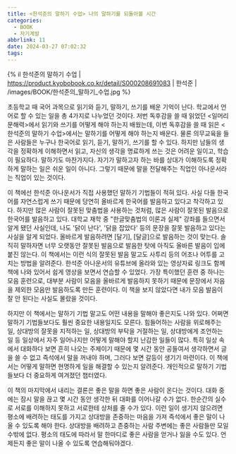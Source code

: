 ```yaml
---
title: <한석준의 말하기 수업> 나의 말하기를 되돌아볼 시간
categories:
  - BOOK
  - 자기계발
abbrlink: 11
date: 2024-03-27 07:02:32
tags:
---
```


{% il 한석준의 말하기 수업 | https://product.kyobobook.co.kr/detail/S000208691083 | 한석준 | /images/BOOK/한석준의_말하기_수업.jpg %}

초등학교 때 국어 과목으로 읽기와 듣기, 말하기, 쓰기를 배운 기억이 난다. 학교에서 언어로 할 수 있는 일을 총 4가지로 나누었던 것이다. 저번 독후감을 쓸 때 읽었던 <일머리 문해력>에서 읽기와 쓰기를 어떻게 해야 하는지 배웠는데, 이번 독후감을 쓸 때 읽은 <한석준의 말하기 수업>에서는 말하기를 어떻게 해야 하는지 배운다. 물론 의무교육을 들은 사람들은 누구나 한국어로 읽기, 듣기, 말하기, 쓰기를 할 수 있다. 하지만 남들의 생각을 정확하게 이해하면서 읽고, 자신의 생각을 명료하게 쓰는 것은 어려운 일이고, 학습이 필요하다. 말하기도 마찬가지다. 자기가 말하고자 하는 바를 상대가 이해하도록 정확하게 말하는 일은 쉬운 일이 아니다. 그렇기 때문에 말을 전달해주는 직업인 아나운서라는 직업이 있는 것이다.

이 책에선 한석준 아나운서가 직접 사용했던 말하기 기법들이 적혀 있다. 사실 다들 한국어를 자연스럽게 쓰기 때문에 당연히 올바르게 한국어를 발음하고 있다고 착각하고 있다. 하지만 많은 사람이 잘못된 맞춤법을 사용하는 것처럼, 많은 사람이 잘못된 발음으로 한국어를 발음하고 있다. 대학교 재학 중 "한글맞춤법의 이론과 실제" 강좌를 들으면서 알게 됐던 사실인데, 나도 '닭이 난다', '닭을 잡았다' 등의 문장을 잘못 발음하고 있다는 사실을 알게 되었다. 올바르게 발음하려면 \[달기\], \[달글\]으로 발음하는 것이 맞는다. 솔직히 말하자면 너무 오랫동안 잘못된 발음으로 발음한 탓에 아직도 올바른 발음이 입에 붙진 않는다. 이 책에서는 이런 식의 잘못된 발음 말고도 사투리 등의 어조나 어투를 고치는 방법을 알려준다. 한석준 아나운서의 유튜브에 올라와 있는 영상자료 링크도 함께 책에 나와 있어서 쉽게 영상을 보면서 연습할 수 있었다. 가장 특이했던 훈련 중 하나는 모음 훈련으로, 대부분 사람이 모음을 올바르게 발음하지 못하기 때문에 문장에서 자음을 제외한 모음만 발음하도록 만든 훈련이다. 이 책을 보지 않았다면 내가 모음 발음이 잘 안 된다는 사실도 몰랐을 것이다.

하지만 이 책에서는 말하기 기법 말고도 어떤 내용을 말해야 좋은지도 나와 있다. 어쩌면 말하기 기법들보다도 훨씬 중요한 내용일지도 모른다. 힘들어하는 사람을 위로해주는 일, 상대방의 잘못을 지적하는 일, 상대방의 부탁을 거절하는 일, 상대방에게 조언하는 일 등 일상에서 자주 일어나지만 어떻게 말해야 할지 난감한 일들이 많다. 특히 일상 속에서 대화하다 보면 흔히 나오는 주제이기 때문에 몇 시간 동안 공들여서 생각하면서 글을 쓸 수 없고 즉석에서 말을 꺼내야 하며, 그러다 보면 갈등이 생기기 마련이다. 이 책에서는 어떻게 말하면 현명하게 일을 해결할 수 있는지 알려준다. 개인적으로 말하기 기법들보다 더 중요하게 여겨졌던 챕터였다.

이 책의 마지막에서 내리는 결론은 좋은 말을 하면 좋은 사람이 온다는 것이다. 대화 중에는 잠시 말을 끊고 몇 시간 동안 생각한 뒤 대화를 이어나갈 수가 없다. 한순간의 실수로 서로를 이해하지 못하고 서로한테 상처를 줄 수가 있다. 이런 일이 생기지 않으려면 평소에 배려하는 태도를 가지고 상대방을 존중하는 마음을 가져 즉석에서 좋은 말이 나올 수 있도록 해야 한다. 상대방을 배려하고 존중하는 사람 주변에는 좋은 사람들만 모일 수밖에 없다. 평소의 태도에 따라서 말 한마디로 좋은 사람을 얻거나 잃을 수도 있다. 언제든지 좋은 말이 나올 수 있도록 연습해둬야겠다.
